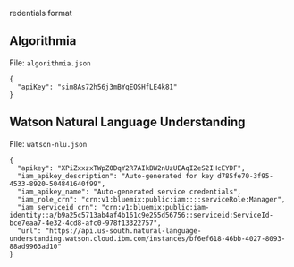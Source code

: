 redentials format

## Algorithmia

File: `algorithmia.json`

```
{
  "apiKey": "sim8As72h56j3mBYqEOSHfLE4k81"
}
```

## Watson Natural Language Understanding

File: `watson-nlu.json`

```
{
  "apikey": "XPiZxxzxTWpZ0DqY2R7AIkBW2nUzUEAqI2eS2IHcEYDF",
  "iam_apikey_description": "Auto-generated for key d785fe70-3f95-4533-8920-504841640f99",
  "iam_apikey_name": "Auto-generated service credentials",
  "iam_role_crn": "crn:v1:bluemix:public:iam::::serviceRole:Manager",
  "iam_serviceid_crn": "crn:v1:bluemix:public:iam-identity::a/b9a25c5713ab4af4b161c9e255d56756::serviceid:ServiceId-bce7eaa7-4e32-4cd8-afc0-978f13322757",
  "url": "https://api.us-south.natural-language-understanding.watson.cloud.ibm.com/instances/bf6ef618-46bb-4027-8093-88ad9963ad10"
}

```
